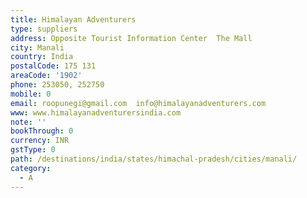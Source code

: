 ```yaml
---
title: Himalayan Adventurers
type: suppliers
address: Opposite Tourist Information Center  The Mall
city: Manali
country: India
postalCode: 175 131
areaCode: '1902'
phone: 253050, 252750
mobile: 0
email: roopunegi@gmail.com  info@himalayanadventurers.com
www: www.himalayanadventurersindia.com
note: ''
bookThrough: 0
currency: INR
gstType: 0
path: /destinations/india/states/himachal-pradesh/cities/manali/
category:
  - A
---
```


